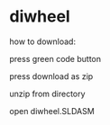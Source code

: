 # diwheel

how to download:

press green code button

press download as zip

unzip from directory

open diwheel.SLDASM
